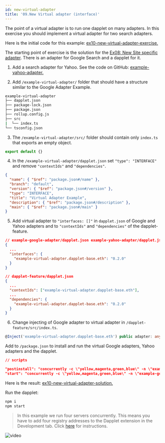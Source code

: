 ```yaml
---
id: new-virtual-adapter
title: '09.New Virtual adapter (interface)'
---
```


The point of a virtual adapter is to run one dapplet on many adapters.
In this exercise you should implement a virtual adapter for two search adapters.

Here is the initial code for this example: [ex10-new-virtual-adapter-exercise.](https://github.com/dapplets/dapplet-template/tree/ex10-new-virtual-adapter-exercise)

The starting point of exercise is the solution for the [Ex08: New Site specific adapter](/docs/new-site-adapter). There is an adapter for Google Search and a dapplet for it.

1. Add a search adapter for Yahoo. See the code on GitHub: [example-yahoo-adapter.](https://github.com/dapplets/dapplet-template/tree/ex10-new-virtual-adapter-solution/example-yahoo-adapter)

2. Add `/example-virtual-adapter/` folder that should have a structure similar to the Google Adapter Example.

```bash
example-virtual-adapter
├── dapplet.json
├── package-lock.json
├── package.json
├── rollup.config.js
├── src
|  └── index.ts
└── tsconfig.json
```

3. The `/example-virtual-adapter/src/` folder should contain only `index.ts` that exports an empty object.

```ts
export default {}
```

4. In the `/example-virtual-adapter/dapplet.json` set `"type": "INTERFACE"` and remove `"contextIds"` and `"dependencies"`.

```json
{
  "name": { "$ref": "package.json#/name" },
  "branch": "default",
  "version": { "$ref": "package.json#/version" },
  "type": "INTERFACE",
  "title": "Virtual Adapter Example",
  "description": { "$ref": "package.json#/description" },
  "main": { "$ref": "package.json#/main" }
}
```

5. Add virtual adapter to `"interfaces: []"` in `dapplet.json` of Google and Yahoo adapters and to `"contextIds"` and `"dependencies"` of the dapplet-feature.

```json
// example-google-adapter/dapplet.json example-yahoo-adapter/dapplet.json
{
  ...
  "interfaces": {
    "example-virtual-adapter.dapplet-base.eth": "0.2.0"
  }
}
```

```json
// dapplet-feature/dapplet.json
{
  ...
  "contextIds": ["example-virtual-adapter.dapplet-base.eth"],
  ...
  "dependencies": {
    "example-virtual-adapter.dapplet-base.eth": "0.2.0"
  }
}
```

6. Change injecting of Google adapter to virtual adapter in `/dapplet-feature/src/index.ts`.

```ts
@Inject('example-virtual-adapter.dapplet-base.eth') public adapter: any;
```

Add to `/package.json` to install and run the virtual Google adapters, Yahoo adapters and the dapplet.

```json
// scripts

"postinstall": "concurrently -c \"yellow,magenta,green,blue\" -n \"example-google-adapter,example-yahoo-adapter,dapplet,example-virtual-adapter\" \"cd example-google-adapter && npm i\" \"cd example-yahoo-adapter && npm i\" \"cd dapplet-feature && npm i\" \"cd example-virtual-adapter && npm i\"",
"start": "concurrently -c \"yellow,magenta,green,blue\" -n \"example-google-adapter,example-yahoo-adapter,dapplet,example-virtual-adapter\" \"cd example-google-adapter && npm start\" \"cd example-yahoo-adapter && npm start\" \"cd dapplet-feature && npm start\" \"cd example-virtual-adapter && npm start\"",
```

Here is the result: [ex10-new-virtual-adapter-solution.](https://github.com/dapplets/dapplet-template/tree/ex10-new-virtual-adapter-solution)

Run the dapplet:

```bash
npm i
npm start
```

> In this example we run four servers concurrently. This means you have to add four registry addresses to the Dapplet extension in the Development tab. Click [here](/docs/get-started#11-connect-the-development-server-to-dapplet-extension) for instructions.

![video](/video/ex_10.gif)
